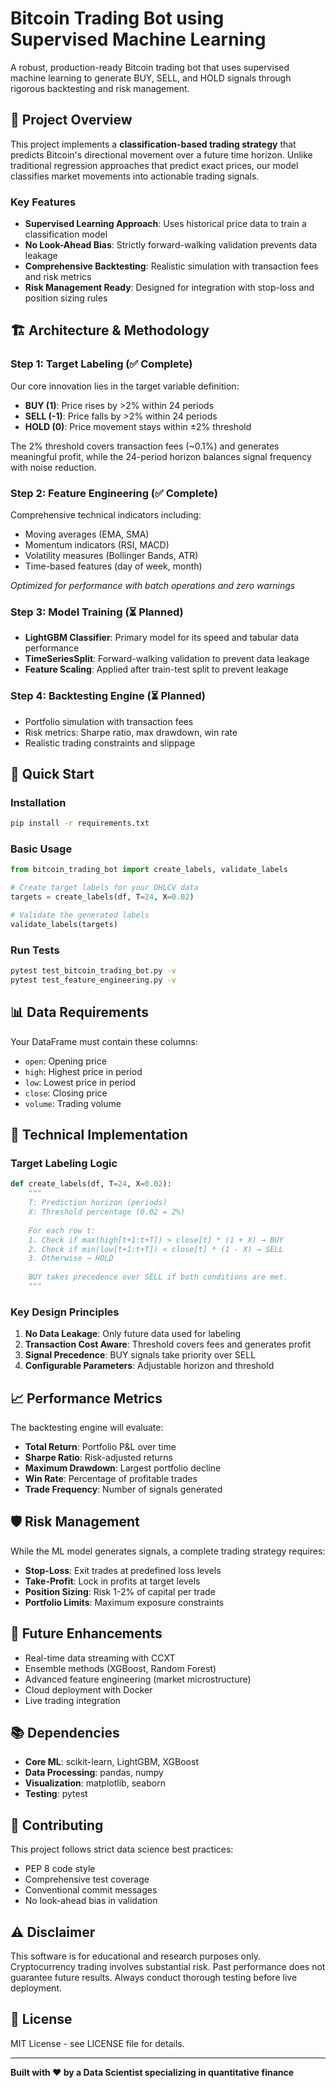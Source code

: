 # Bitcoin Trading Bot using Supervised Machine Learning

A robust, production-ready Bitcoin trading bot that uses supervised machine learning to generate BUY, SELL, and HOLD signals through rigorous backtesting and risk management.

## 🎯 Project Overview

This project implements a **classification-based trading strategy** that predicts Bitcoin's directional movement over a future time horizon. Unlike traditional regression approaches that predict exact prices, our model classifies market movements into actionable trading signals.

### Key Features
- **Supervised Learning Approach**: Uses historical price data to train a classification model
- **No Look-Ahead Bias**: Strictly forward-walking validation prevents data leakage
- **Comprehensive Backtesting**: Realistic simulation with transaction fees and risk metrics
- **Risk Management Ready**: Designed for integration with stop-loss and position sizing rules

## 🏗️ Architecture & Methodology

### Step 1: Target Labeling (✅ Complete)
Our core innovation lies in the target variable definition:

- **BUY (1)**: Price rises by >2% within 24 periods
- **SELL (-1)**: Price falls by >2% within 24 periods  
- **HOLD (0)**: Price movement stays within ±2% threshold

The 2% threshold covers transaction fees (~0.1%) and generates meaningful profit, while the 24-period horizon balances signal frequency with noise reduction.

### Step 2: Feature Engineering (✅ Complete)
Comprehensive technical indicators including:
- Moving averages (EMA, SMA)
- Momentum indicators (RSI, MACD)
- Volatility measures (Bollinger Bands, ATR)
- Time-based features (day of week, month)

*Optimized for performance with batch operations and zero warnings*

### Step 3: Model Training (⏳ Planned)
- **LightGBM Classifier**: Primary model for its speed and tabular data performance
- **TimeSeriesSplit**: Forward-walking validation to prevent data leakage
- **Feature Scaling**: Applied after train-test split to prevent leakage

### Step 4: Backtesting Engine (⏳ Planned)
- Portfolio simulation with transaction fees
- Risk metrics: Sharpe ratio, max drawdown, win rate
- Realistic trading constraints and slippage

## 🚀 Quick Start

### Installation
```bash
pip install -r requirements.txt
```

### Basic Usage
```python
from bitcoin_trading_bot import create_labels, validate_labels

# Create target labels for your OHLCV data
targets = create_labels(df, T=24, X=0.02)

# Validate the generated labels
validate_labels(targets)
```

### Run Tests
```bash
pytest test_bitcoin_trading_bot.py -v
pytest test_feature_engineering.py -v
```

## 📊 Data Requirements

Your DataFrame must contain these columns:
- `open`: Opening price
- `high`: Highest price in period
- `low`: Lowest price in period  
- `close`: Closing price
- `volume`: Trading volume

## 🔬 Technical Implementation

### Target Labeling Logic
```python
def create_labels(df, T=24, X=0.02):
    """
    T: Prediction horizon (periods)
    X: Threshold percentage (0.02 = 2%)
    
    For each row t:
    1. Check if max(high[t+1:t+T]) > close[t] * (1 + X) → BUY
    2. Check if min(low[t+1:t+T]) < close[t] * (1 - X) → SELL  
    3. Otherwise → HOLD
    
    BUY takes precedence over SELL if both conditions are met.
    """
```

### Key Design Principles
1. **No Data Leakage**: Only future data used for labeling
2. **Transaction Cost Aware**: Threshold covers fees and generates profit
3. **Signal Precedence**: BUY signals take priority over SELL
4. **Configurable Parameters**: Adjustable horizon and threshold

## 📈 Performance Metrics

The backtesting engine will evaluate:
- **Total Return**: Portfolio P&L over time
- **Sharpe Ratio**: Risk-adjusted returns
- **Maximum Drawdown**: Largest portfolio decline
- **Win Rate**: Percentage of profitable trades
- **Trade Frequency**: Number of signals generated

## 🛡️ Risk Management

While the ML model generates signals, a complete trading strategy requires:

- **Stop-Loss**: Exit trades at predefined loss levels
- **Take-Profit**: Lock in profits at target levels
- **Position Sizing**: Risk 1-2% of capital per trade
- **Portfolio Limits**: Maximum exposure constraints

## 🔮 Future Enhancements

- Real-time data streaming with CCXT
- Ensemble methods (XGBoost, Random Forest)
- Advanced feature engineering (market microstructure)
- Cloud deployment with Docker
- Live trading integration

## 📚 Dependencies

- **Core ML**: scikit-learn, LightGBM, XGBoost
- **Data Processing**: pandas, numpy
- **Visualization**: matplotlib, seaborn
- **Testing**: pytest

## 🤝 Contributing

This project follows strict data science best practices:
- PEP 8 code style
- Comprehensive test coverage
- Conventional commit messages
- No look-ahead bias in validation

## ⚠️ Disclaimer

This software is for educational and research purposes only. Cryptocurrency trading involves substantial risk. Past performance does not guarantee future results. Always conduct thorough testing before live deployment.

## 📄 License

MIT License - see LICENSE file for details.

---

**Built with ❤️ by a Data Scientist specializing in quantitative finance**
